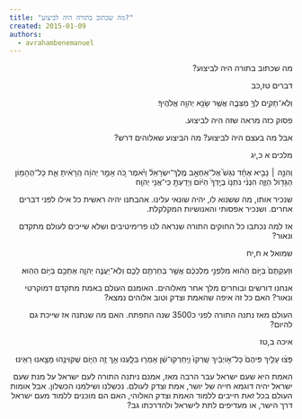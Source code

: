 ```yaml
---
title: "מה שכתוב בתורה היה לביצוע?"
created: 2015-01-09
authors: 
  - avrahambenemanuel
---
```

<div dir="rtl">
מה שכתוב בתורה היה לביצוע?

דברים טז,כב

וְלֹֽא־תָקִ֥ים לְךָ֖ מַצֵּבָ֑ה אֲשֶׁ֥ר שָׂנֵ֖א יְהוָ֥ה אֱלֹהֶֽיךָ׃

פסוק כזה מראה שזה היה לביצוע.

אבל מה בעצם היה לביצוע? מה הביצוע שאלוהים דרש?

מלכים א כ,יג

וְהִנֵּ֣ה ׀ נָבִ֣יא אֶחָ֗ד נִגַּשׁ֮ אֶל־אַחְאָ֣ב מֶֽלֶךְ־יִשְׂרָאֵל֒ וַיֹּ֗אמֶר כֹּ֚ה אָמַ֣ר יְהוָ֔ה הְֽרָאִ֔יתָ אֵ֛ת כָּל־הֶהָמ֥וֹן הַגָּד֖וֹל הַזֶּ֑ה הִנְנִ֨י נֹתְנ֤וֹ בְיָֽדְךָ֙ הַיּ֔וֹם וְיָדַעְתָּ֖ כִּֽי־אֲנִ֥י יְהוָֽה׃

שנכיר אותו, מה ששנוא לו, יהיה שונאי עלינו. אהבתנו יהיה ראשית כל אילו לפני דברים אחרים. ושנכיר אפסותי והאנושיות המקלקלת.

אז למה נכתבו כל החוקים התורה שנראה לנו פרימיטיבים ושלא שייכים לעולם מתקדם ונאור?

שמואל א ח,יח

וּזְעַקְתֶּם֙ בַּיּ֣וֹם הַה֔וּא מִלִּפְנֵ֣י מַלְכְּכֶ֔ם אֲשֶׁ֥ר בְּחַרְתֶּ֖ם לָכֶ֑ם וְלֹֽא־יַעֲנֶ֧ה יְהוָ֛ה אֶתְכֶ֖ם בַּיּ֥וֹם הַהֽוּא׃

אנחנו דורשים ובוחרים מלך אחר מאלוהים. האומנם העולם באמת מתקדם דמוקרטי ונאור? האם כל זה איפה שהאמת וצדק וטוב אלוהים נמצא?

העולם מאז נתנה התורה לפני כ3500 שנה התפתח. האם מה שנתנה אז שייכת גם להיום?

איכה ב,טז

פָּצ֨וּ עָלַ֤יִךְ פִּיהֶם֙ כָּל־א֣וֹיְבַ֔יִךְ שָֽׁרְקוּ֙ וַיַּֽחַרְקוּ־שֵׁ֔ן אָמְר֖וּ בִּלָּ֑עְנוּ אַ֣ךְ זֶ֥ה הַיּ֛וֹם שֶׁקִּוִּינֻ֖הוּ מָצָ֥אנוּ רָאִֽינוּ׃

האמת היא שעם ישראל עבר הרבה מאז, אמנם ניתנה התורה לעם ישראל על מנת שעם ישראל יהיה דוגמא חייה של יושר, אמת וצדק לעולם. נכשלנו ושילמנו הכשלון. אבל אומות העולם בכל זאת חייבים ללמוד האמת וצדק האלוהי, האם הם מוכנים ללמוד מעם ישראל דרך הישר, או מעדיפים לתת לישראל ולהדרכתו גב?
</div>